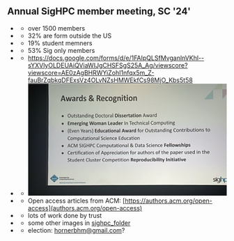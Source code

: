 ## Annual SigHPC member meeting, SC '24'

- - over 1500 members
- - 32% are form outside the US
- - 19% student memners
- - 53% Sig only members
- - https://docs.google.com/forms/d/e/1FAIpQLSfMvganlnVKhl--sYXVlyOLDEUAiQViaWIJgCHSFSgS25A_Ag/viewscore?viewscore=AE0zAgBHRWYiZohI1nfqx5m_Z-fauBrZqbkqDFExsVz4OLvNZsHMWEkfCs98MjO_Kbs5t58
- - ![Awards '24'](images/sig_awards.jpg "Awards")
- - Open access articles from ACM: [https://authors.acm.org/open-access](authors.acm.org/open-access)
- - lots of work done by trust
- - some other images in [sighpc_folder](sighpc_folder/)
- - election: hornerbhm@gmail.com?
